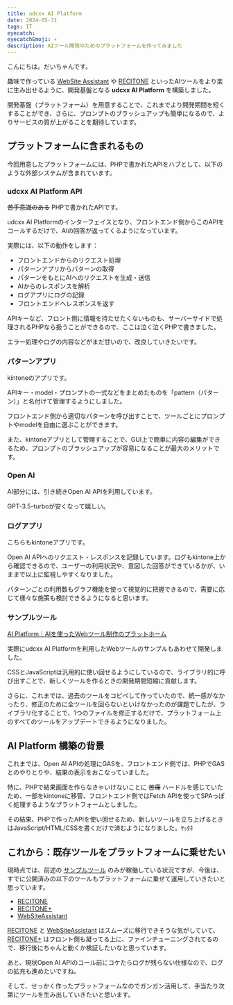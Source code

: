 ```yaml
---
title: udcxx AI Platform
date: 2024-05-31
tags: IT
eyecatch: 
eyecatchEmoji: ✈
description: AIツール開発のためのプラットフォームを作ってみました
---
```


こんにちは。だいちゃんです。

趣味で作っている [WebSite Assistant](https://app.udcxx.me/websiteassistant/) や [RECITONE](https://app.udcxx.me/recitone/) といったAIツールをより楽に生み出せるように、開発基盤となる **udcxx AI Platform** を構築しました。

開発基盤（プラットフォーム）を用意することで、これまでより開発期間を短くすることができ、さらに、プロンプトのブラッシュアップも簡単になるので、よりサービスの質が上がることを期待しています。

## プラットフォームに含まれるもの

今回用意したプラットフォームには、PHPで書かれたAPIをハブとして、以下のような外部システムが含まれています。

### udcxx AI Platform API

~~苦手意識のある~~ PHPで書かれたAPIです。

udcxx AI Platformのインターフェイスとなり、フロントエンド側からこのAPIをコールするだけで、AIの回答が返ってくるようになっています。

実際には、以下の動作をします：

* フロントエンドからのリクエスト処理
* パターンアプリからパターンの取得
* パターンをもとにAIへのリクエストを生成・送信
* AIからのレスポンスを解析
* ログアプリにログの記録
* フロントエンドへレスポンスを返す

APIキーなど、フロント側に情報を持たせたくないものも、サーバーサイドで処理されるPHPなら扱うことができるので、ここは泣く泣くPHPで書きました。

エラー処理やログの内容などがまだ甘いので、改良していきたいです。

### パターンアプリ

kintoneのアプリです。

APIキー・model・プロンプトの一式などをまとめたものを「pattern（パターン）」と名付けて管理するようにしました。

フロントエンド側から適切なパターンを呼び出すことで、ツールごとにプロンプトやmodelを自由に選ぶことができます。

また、kintoneアプリとして管理することで、GUI上で簡単に内容の編集ができるため、プロンプトのブラッシュアップが容易になることが最大のメリットです。


### Open AI

AI部分には、引き続きOpen AI APIを利用しています。

GPT-3.5-turboが安くなって嬉しい。


### ログアプリ

こちらもkintoneアプリです。

Open AI APIへのリクエスト・レスポンスを記録しています。ログもkintone上から確認できるので、ユーザーの利用状況や、意図した回答ができているかが、いままで以上に監視しやすくなりました。

パターンごとの利用数もグラフ機能を使って視覚的に把握できるので、需要に応じて様々な施策も検討できるようになると思います。

### サンプルツール

[AI Platform｜AIを使ったWebツール制作のプラットホーム](https://app.udcxx.me/api/ai/sample/)

実際にudcxx AI Platformを利用したWebツールのサンプルもあわせて開発しました。

CSSとJavaScriptは汎用的に使い回せるようにしているので、ライブラリ的に呼び出すことで、新しくツールを作るときの開発期間短縮に貢献します。

さらに、これまでは、過去のツールをコピペして作っていたので、統一感がなかったり、修正のために全ツールを回らないといけなかったのが課題でしたが、ライブラリ化することで、1つのファイルを修正するだけで、プラットフォーム上のすべてのツールをアップデートできるようになりました。


## AI Platform 構築の背景

これまでは、Open AI APIの処理にGASを、フロントエンド側では、PHPでGASとのやりとりや、結果の表示をおこなっていました。

特に、PHPで結果画面を作らなきゃいけないことに ~~苦痛~~ ハードルを感じていたため、一部をkintoneに移管、フロントエンド側ではFetch APIを使ってSPAっぽく処理するようなプラットフォームとしました。

その結果、PHPで作ったAPIを使い回せるため、新しいツールを立ち上げるときはJavaScript/HTML/CSSを書くだけで済むようになりました。ﾔｯﾀﾈ


## これから：既存ツールをプラットフォームに乗せたい

現時点では、前述の [サンプルツール](https://app.udcxx.me/api/ai/sample/) のみが稼働している状況ですが、今後は、すでに公開済みの以下のツールもプラットフォームに乗せて運用していきたいと思っています。

* [RECITONE](https://app.udcxx.me/recitone/)
* [RECITONE+](https://app.udcxx.me/recitone-plus/)
* [WebSiteAssistant](https://app.udcxx.me/websiteassistant/)

[RECITONE](https://app.udcxx.me/recitone/) と [WebSiteAssistant](https://app.udcxx.me/websiteassistant/) はスムーズに移行できそうな気がしていて、[RECITONE+](https://app.udcxx.me/recitone-plus/) はフロント側も凝ってる上に、ファインチューニングされてるので、移行後にちゃんと動くか検証したいなと思っています。

あと、現状Open AI APIのコール前にコケたらログが残らない仕様なので、ログの拡充も進めたいですね。

そして、せっかく作ったプラットフォームなのでガンガン活用して、手当たり次第にツールを生み出していきたいと思います。